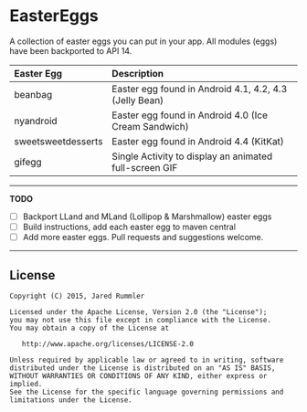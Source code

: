 # EasterEggs

A collection of easter eggs you can put in your app. All modules (eggs) have been backported to API 14.

| Easter Egg | Description
| :--------- | :----------
| beanbag    | Easter egg found in Android 4.1, 4.2, 4.3 (Jelly Bean)
| nyandroid  | Easter egg found in Android 4.0 (Ice Cream Sandwich)
| sweetsweetdesserts | Easter egg found in Android 4.4 (KitKat)
| gifegg     | Single Activity to display an animated full-screen GIF

___

**TODO**

* [ ] Backport LLand and MLand (Lollipop & Marshmallow) easter eggs
* [ ] Build instructions, add each easter egg to maven central
* [ ] Add more easter eggs. Pull requests and suggestions welcome.

___

License
--------

    Copyright (C) 2015, Jared Rummler

    Licensed under the Apache License, Version 2.0 (the "License");
    you may not use this file except in compliance with the License.
    You may obtain a copy of the License at

       http://www.apache.org/licenses/LICENSE-2.0

    Unless required by applicable law or agreed to in writing, software
    distributed under the License is distributed on an "AS IS" BASIS,
    WITHOUT WARRANTIES OR CONDITIONS OF ANY KIND, either express or implied.
    See the License for the specific language governing permissions and
    limitations under the License.
